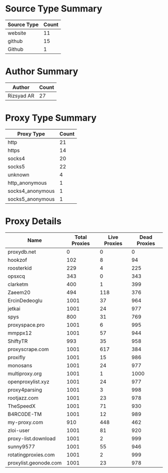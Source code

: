 # Source Type Summary

| Source Type | Count |
|-------------|-------|
| website | 11 |
| github | 15 |
| Github | 1 |


# Author Summary

| Author | Count |
|--------|-------|
| Rizsyad AR | 27 |


# Proxy Type Summary

| Proxy Type | Count |
|------------|-------|
| http | 21 |
| https | 14 |
| socks4 | 20 |
| socks5 | 22 |
| unknown | 4 |
| http_anonymous | 1 |
| socks4_anonymous | 1 |
| socks5_anonymous | 1 |


# Proxy Details

| Name | Total Proxies | Live Proxies | Dead Proxies |
|------|---------------|--------------|---------------|
| proxydb.net | 0 | 0 | 0 |
| hookzof | 102 | 8 | 94 |
| roosterkid | 229 | 4 | 225 |
| opsxcq | 343 | 0 | 343 |
| clarketm | 400 | 1 | 399 |
| Zaeem20 | 494 | 118 | 376 |
| ErcinDedeoglu | 1001 | 37 | 964 |
| jetkai | 1001 | 24 | 977 |
| spys | 800 | 31 | 769 |
| proxyspace.pro | 1001 | 6 | 995 |
| mmppx12 | 1001 | 57 | 944 |
| ShiftyTR | 993 | 35 | 958 |
| proxyscrape.com | 1001 | 617 | 384 |
| proxifly | 1001 | 15 | 986 |
| monosans | 1001 | 24 | 977 |
| multiproxy.org | 1001 | 1 | 1000 |
| openproxylist.xyz | 1001 | 24 | 977 |
| proxy4parsing | 1001 | 3 | 998 |
| rootjazz.com | 1001 | 23 | 978 |
| TheSpeedX | 1001 | 71 | 930 |
| B4RC0DE-TM | 1001 | 12 | 989 |
| my-proxy.com | 910 | 448 | 462 |
| zloi-user | 1001 | 81 | 920 |
| proxy-list.download | 1001 | 2 | 999 |
| sunny9577 | 1001 | 55 | 946 |
| rotatingproxies.com | 1001 | 2 | 999 |
| proxylist.geonode.com | 1001 | 23 | 978 |
